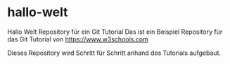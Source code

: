 # hallo-welt
Hallo Welt Repository für ein Git Tutorial
Das ist ein Beispiel Repository für das Git Tutorial von https://www.w3schools.com

Dieses Repository wird Schritt für Schritt anhand des Tutorials aufgebaut.